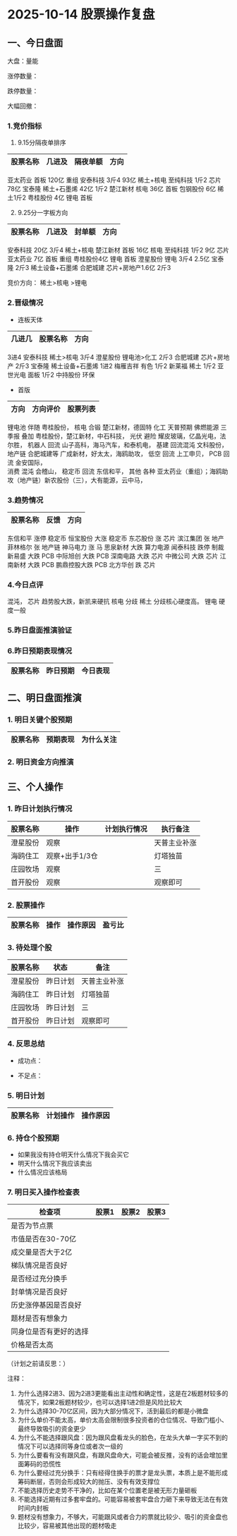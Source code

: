 # 2025-10-14 股票操作复盘

## 一、今日盘面

大盘：量能

涨停数量：

跌停数量：

大幅回撤：

### 1.竞价指标

1. 9.15分隔夜单排序

|股票名称| 几进及| 隔夜单额| 方向|
|-------|-------|--------|-----|
亚太药业 首板  120亿 重组
安泰科技 3斤4 93亿 稀土+核电
至纯科技 1斤2 芯片 78亿
宝泰隆 稀土+石墨烯 42亿 1斤2 
楚江新材 核电 36亿 首板
包钢股份 6亿 稀土1斤2 
粤桂股份 4亿 锂电 首板


2. 9.25分一字板方向

|股票名称| 几进及| 封单额| 方向|
|-------|-------|--------|-----|
安泰科技  20亿 3斤4 稀土+核电
楚江新材 首板 16亿 核电
至纯科技 1斤2 9亿 芯片
亚太药业 7亿 首板 重组
粤桂股份4亿 锂电 首板
澄星股份 锂电 3斤4 2.5亿
宝泰隆 2斤3 稀土设备+石墨烯
合肥城建 芯片+房地产1.6亿 2斤3 

竞价方向： 稀土>核电 >锂电

### 2.晋级情况

- 连板天体

| 几进几 | 股票名称 | 方向|
|--------|---------|-----|
3进4 安泰科技 稀土>核电 
3斤4 澄星股份 锂电池>化工
2斤3 合肥城建 芯片+房地产
2斤3 宝泰隆 稀土设备+石墨烯
1进2 梅雁吉祥 有色
1斤2 新莱福 稀土
1斤2 亚世光电 面板
1斤2 中持股份 环保


- 首版

| 方向    | 方向评价 |                            股票列表                  |
|--------|---------|-----------------------------------------------------|
锂电池    伴随      粤桂股份，
核电     合锻      楚江新材，德固特
化工     天普预期   佛燃能源
三季报   叠加     粤桂股份，楚江新材，中石科技，
光伏     避险     耀皮玻璃，亿晶光电，法尔胜，
机器人   回流     山子高科，海马汽车，和泰机电，
基建     回流混沌  文科股份，
地产链   合肥城建等  广成新材，好太太，海鸥助攻，
低空     回流   上工申贝，
PCB     回流    金安国际，  
消费    混沌     会稽山，
稳定币   回流    东信和平，
其他    各种     亚太药业（重组）；海鸥助攻（地产链）新农股份（三），大有能源，云中马，


### 3.趋势情况

|股票名称| 反馈 | 方向|
|-------|------|-----|
东信和平  涨停  稳定币
恒宝股份 大涨  稳定币
东芯股份 涨  芯片
滨江集团 张 地产
菲林格尔 张 地产链
神马电力  涨 马
思泉新材 大跌 算力电源
闻泰科技 跌停 制裁
新易盛 大跌 PCB
中际旭创 大跌 PCB
深南电路 大跌 芯片
中微公司 大跌 芯片
江南新材 大跌 PCB
鹏鼎控股大跌 PCB
北方华创 跌 芯片

### 4.今日点评
混沌，
芯片 趋势股大跌，新凯来硬抗
核电 分歧
稀土 分歧核心硬度高。
锂电 硬度一般

### 5.昨日盘面推演验证

### 6.昨日预期表现情况

| 股票名称 | 昨日预期 | 今日表现|
|--------|---------|----------|


## 二、明日盘面推演

### 1. 明日关键个股预期

| 股票名称 | 预期表现 | 为什么关注|
|--------|---------|-----|


### 2. 明日资金方向推演


## 三、个人操作

### 1. 昨日计划执行情况

|股票名称 | 操作    | 计划执行情况 | 执行备注|
|--------|---------|-----------|---------|
| 澄星股份 | 观察 | | 天普主业补涨 |
| 海鸥住工 | 观察+出手1/3仓 | | 灯塔独苗 |
| 庄园牧场 | 观察 | | 三 |
| 首开股份 | 观察 | | 观察即可 |

### 2. 股票操作

| 股票名称 | 操作 | 操作原因 | 盈亏比 |
|---------|------|----------|--------|

### 3. 待处理个股

| 股票名称 | 状态 | 备注 |
|---------|------|------|
| 澄星股份 | 昨日计划 | 天普主业补涨 |
| 海鸥住工 | 昨日计划 | 灯塔独苗 |
| 庄园牧场 | 昨日计划 | 三 |
| 首开股份 | 昨日计划 | 观察即可 |

### 4. 反思总结

- 成功点：

- 不足点：

### 5. 明日计划

| 股票名称 | 计划操作 | 操作原因 |
|---------|------|----------|

### 6. 持仓个股预期
- 如果我没有持仓明天什么情况下我会买它
- 明天什么情况下我应该卖出
- 什么情况应该格局

### 7. 明日买入操作检查表

| 检查项 | 股票1 | 股票2 | 股票3 |
|--------|-------|-------|-------|
| 是否为节点票 |       |       |       |
| 市值是否在30-70亿 |       |       |       |
| 成交量是否大于2亿 |       |       |       |
| 梯队情况是否良好 |       |       |       |
| 是否经过充分换手 |       |       |       |
| 封单情况是否良好 |       |       |       |
| 历史涨停基因是否良好 |       |       |       |
| 题材是否有想象力 |       |       |       |
| 同身位是否有更好的选择 |       |       |       |
| 价格是否太高 |       |       |       |

（计划之前请反思：）

注释：
1. 为什么选择2进3、因为2进3更能看出主动性和确定性，这是在2板题材较多的情况下，如果2板题材较少，也可以选择1进2但是风险比较大
2. 为什么选择30-70亿区间，因为大部分情况下，活到最后的都是小微盘
3. 为什么单价不能太高，单价太高会限制很多投资者的仓位情况、导致门槛小、最终导致吸引的资金更少
4. 为什么不能选择跟风盘：因为跟风盘看龙头的脸色，在龙头大单一字买不到的情况下可以选择同等身位或者次一级的
5. 为什么要看有没有跟风盘，有跟风盘命大，可能会被反推，没有的话会增加里面筹码的恐慌性
6. 为什么要经过充分换手：只有经得住换手的票才是龙头票，本质上是不能形成筹码断层，否则会形成较大的抛压、没有有效支撑位
7. 不能选择历史走势不干净的，比如在某个位置老是被无形力量砸板
8. 不能选择近期有过多套牢盘的。可能容易被套牢盘合力砸下来导致无法在有效时间内封板
9. 题材没有想象力，不够大，可能跟风或者合力的票就比较少、吸引的资金盘也比较少，容易被其他出现的题材吸走
